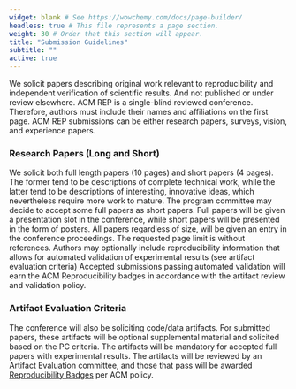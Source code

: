 ```yaml
---
widget: blank # See https://wowchemy.com/docs/page-builder/
headless: true # This file represents a page section.
weight: 30 # Order that this section will appear.
title: "Submission Guidelines"
subtitle: ""
active: true
---
```

We solicit papers describing original work relevant to reproducibility and independent verification of scientific results. And not published or under review elsewhere. ACM REP is a single-blind reviewed conference. Therefore, authors must include their names and affiliations on the first page. ACM REP submissions can be either research papers, surveys, vision, and experience papers. 

### Research Papers (Long and Short)

We solicit both full length papers (10 pages) and short papers (4 pages). The former tend to be descriptions of complete technical work, while the latter tend to be descriptions of interesting, innovative ideas, which nevertheless require more work to mature. The program committee may decide to accept some full papers as short papers. Full papers will be given a presentation slot in the conference, while short papers will be presented in the form of posters. All papers regardless of size, will be given an entry in the conference proceedings. The requested page limit is without references. Authors may optionally include reproducibility information that allows for automated validation of experimental results (see artifact evaluation criteria) Accepted submissions passing automated validation will earn the ACM Reproducibility badges in accordance with the artifact review and validation policy.

### Artifact Evaluation Criteria

The conference will also be soliciting code/data artifacts. For submitted papers, these artifacts will be optional supplemental material and solicited based on the PC criteria. The artifacts will be mandatory for accepted full papers with experimental results. The artifacts will be reviewed by an Artifact Evaluation committee, and those that pass will be awarded [Reproducibility Badges](https://www.acm.org/publications/policies/artifact-review-and-badging-current) per ACM policy. 